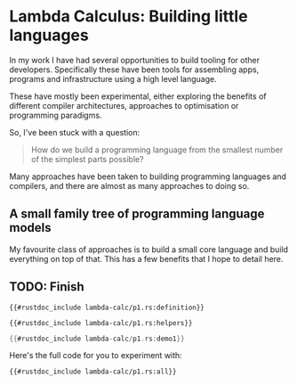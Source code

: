 <!--
published: false
title: Lambda Calculus: Building little languages
category: [Programming, Languages, Lambda Calculus, IR]
excerpt: |
feature_text: |
  **I believe in the separation of Church and State **
feature_image: "/assets/imgs/koz3.JPG"
image: "/assets/imgs/koz3.JPG"
-->

# Lambda Calculus: Building little languages

In my work I have had several opportunities to build tooling for other developers.
Specifically these have been tools for assembling apps, programs and infrastructure using a high level language.

These have mostly been experimental, either exploring the benefits of different compiler architectures, approaches to optimisation or programming paradigms.

So, I've been stuck with a question:

> How do we build a programming language from the smallest number of the simplest parts possible?

Many approaches have been taken to building programming languages and compilers, and there are almost as many approaches to doing so.

## A small family tree of programming language models

My favourite class of approaches is to build a small core language and build everything on top of that. This has a few benefits that I hope to detail here.

## TODO: Finish

```rust,no_run
{{#rustdoc_include lambda-calc/p1.rs:definition}}
```

```rust,no_run
{{#rustdoc_include lambda-calc/p1.rs:helpers}}
```

```rust
{{#rustdoc_include lambda-calc/p1.rs:demo1}}
```






Here's the full code for you to experiment with:

```rust,editable
{{#rustdoc_include lambda-calc/p1.rs:all}}
```
